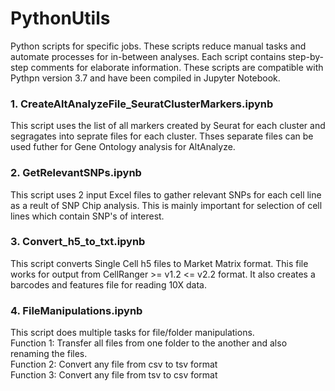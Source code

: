 # PythonUtils
Python scripts for specific jobs. These scripts reduce manual tasks and automate processes for in-between analyses. Each script contains step-by-step comments for elaborate information. These scripts are compatible with Pythpn version 3.7 and have been compiled in Jupyter Notebook. 

### 1. CreateAltAnalyzeFile_SeuratClusterMarkers.ipynb
This script uses the list of all markers created by Seurat for each cluster and segragates into seprate files for each cluster. Thses separate files can be used futher for Gene Ontology analysis for AltAnalyze.

### 2. GetRelevantSNPs.ipynb
This script uses 2 input Excel files to gather relevant SNPs for each cell line as a reult of SNP Chip analysis. This is mainly important for selection of cell lines which contain SNP's of interest.

### 3. Convert_h5_to_txt.ipynb
This script converts Single Cell h5 files to Market Matrix format. This file works for output from CellRanger >= v1.2 <= v2.2 format. It also creates a barcodes and features file for reading 10X data.

### 4. FileManipulations.ipynb
This script does multiple tasks for file/folder manipulations. 
<br/> Function 1: Transfer all files from one folder to the another and also renaming the files.
<br/> Function 2: Convert any file from csv to tsv format
<br/> Function 3: Convert any file from tsv to csv format
